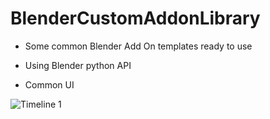 # BlenderCustomAddonLibrary
 
- Some common Blender Add On templates ready to use
- Using Blender python API

- Common  UI

![Timeline 1](https://github.com/user-attachments/assets/8af2aea0-1767-4284-b958-8cc672774e73)
